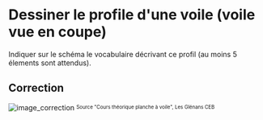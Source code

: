 ﻿# Dessiner le profile d'une voile (voile vue en coupe)
Indiquer sur le schéma le vocabulaire décrivant ce profil (au moins 5 élements sont attendus).

## Correction
![image_correction](./images/profile_voile.png)
<sup><sub>Source "Cours théorique planche à voile", Les Glénans CEB </sub></sup>